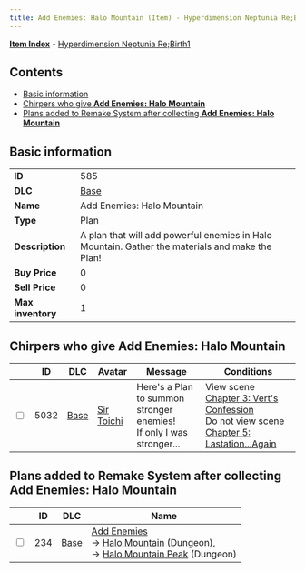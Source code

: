 ```yaml
---
title: Add Enemies: Halo Mountain (Item) - Hyperdimension Neptunia Re;Birth1
---
```


[**Item Index**](/neptunia/rb1/item/index.html) - [Hyperdimension Neptunia Re;Birth1](/neptunia/rb1)

## Contents

- [Basic information](#basic-information)
- [Chirpers who give **Add Enemies: Halo Mountain**](#chirpers-who-give-add-enemies-halo-mountain)
- [Plans added to Remake System after collecting **Add Enemies: Halo Mountain**](#plans-added-to-remake-system-after-collecting-add-enemies-halo-mountain)
## Basic information

|   |   |
| -- | -- |
| **ID** | 585 |
| **DLC** | [Base](/neptunia/rb1/dlc/1-base.html) |
| **Name** | Add Enemies: Halo Mountain |
| **Type** | Plan |
| **Description** | A plan that will add powerful enemies in Halo Mountain. Gather the materials and make the Plan! |
| **Buy Price** | 0 |
| **Sell Price** | 0 |
| **Max inventory** | 1 |


## Chirpers who give **Add Enemies: Halo Mountain**

|    | ID | DLC | Avatar | Message | Conditions |
| -- | -- | --- | ------ | ------- | ---------- |
| <input type="checkbox" id="rb1-chirper-event-1-5032" class="trackbox" /> | 5032 | [Base](/neptunia/rb1/dlc/1-base.html) | [Sir Toichi](/neptunia/rb1/undefined/1-220-sir-toichi.html) | Here's a Plan to summon stronger enemies!<br />If only I was stronger... | View scene [Chapter 3: Vert's Confession](/neptunia/rb1/scene/1-315-chapter-3-verts-confession.html)<br />Do not view scene [Chapter 5: Lastation...Again](/neptunia/rb1/scene/1-501-chapter-5-lastation-again.html) |


## Plans added to Remake System after collecting **Add Enemies: Halo Mountain**

|    | ID | DLC | Name |
| -- | -- | --- | ---- |
| <input type="checkbox" id="rb1-remake-1-234" class="trackbox" /> | 234 | [Base](/neptunia/rb1/dlc/1-base.html) | [Add Enemies](/neptunia/rb1/remake/1-234-add-enemies.html)<br /> → [Halo Mountain](/neptunia/rb1/dungeon/1-10-halo-mountain.html) (Dungeon),<br /> → [Halo Mountain Peak](/neptunia/rb1/dungeon/1-11-halo-mountain-peak.html) (Dungeon) |

